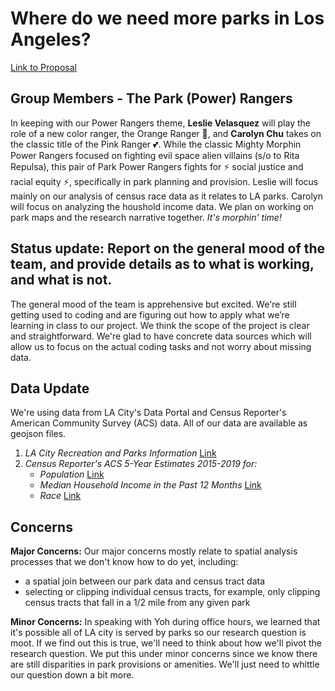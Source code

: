 # Where do we need more parks in Los Angeles?
[Link to Proposal](https://github.com/cachu28/up206-laparks)

## Group Members - The Park (Power) Rangers

In keeping with our Power Rangers theme, **Leslie Velasquez** will play the role of  a new color ranger, the Orange Ranger :orange_heart:, and **Carolyn Chu** takes on the classic title of the Pink Ranger :two_hearts:. While the classic Mighty Morphin Power Rangers focused on fighting evil space alien villains (s/o to Rita Repulsa), this pair of Park Power Rangers fights for :zap: social justice and racial equity :zap:, specifically in park planning and provision. Leslie will focus mainly on our analysis of census race data as it relates to LA parks. Carolyn will focus on analyzing the houshold income data. We plan on working on park maps and the research narrative together. *It's morphin' time!*

## Status update: Report on the general mood of the team, and provide details as to what is working, and what is not.
The general mood of the team is apprehensive but excited. We're still getting used to coding and are figuring out how to apply what we’re learning in class to our project. We think the scope of the project is clear and straightforward. We're glad to have concrete data sources which will allow us to focus on the actual coding tasks and not worry about missing data.

## Data Update
We're using data from LA City's Data Portal and Census Reporter's American Community Survey (ACS) data. All of our data are available as geojson files.

1. *LA City Recreation and Parks Information* [Link](https://data.lacity.org/Parks-Recreation/Recreation-and-Parks-Information/rwq7-yhp5)
2. *Census Reporter's ACS 5-Year Estimates 2015-2019 for:*
      - *Population* [Link](https://censusreporter.org/data/table/?table=B01003&geo_ids=16000US0644000,140|16000US0644000&primary_geo_id=16000US0644000)
      - *Median Household Income in the Past 12 Months* [Link](https://censusreporter.org/data/table/?table=B19013&geo_ids=16000US0644000,140|16000US0644000&primary_geo_id=16000US0644000)
      - *Race* [Link](https://censusreporter.org/data/table/?table=B02001&geo_ids=16000US0644000,140|16000US0644000&primary_geo_id=16000US0644000) 

## Concerns

**Major Concerns:**
Our major concerns mostly relate to spatial analysis processes that we don't know how to do yet, including: 
- a spatial join between our park data and census tract data
- selecting or clipping individual census tracts, for example, only clipping census tracts that fall in a 1/2 mile from any given park

**Minor Concerns:**
In speaking with Yoh during office hours, we learned that it's possible all of LA city is served by parks so our research question is moot. If we find out this is true, we'll need to think about how we'll pivot the research question. We put this under minor concerns since we know there are still disparities in park provisions or amenities. We'll just need to whittle our question down a bit more.
